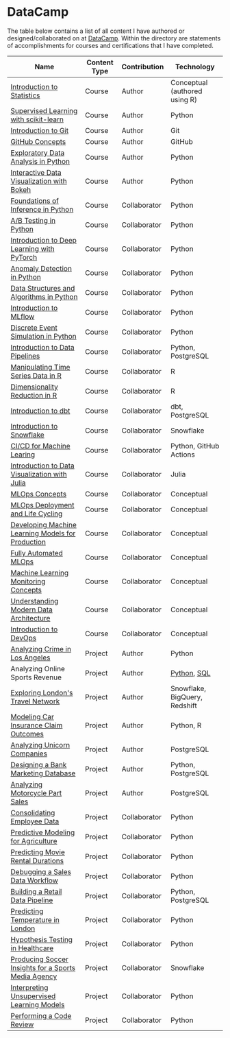 # DataCamp

The table below contains a list of all content I have authored or designed/collaborated on at [DataCamp](www.datacamp.com). Within the directory are statements of accomplishments for courses and certifications that I have completed.

| Name | Content Type | Contribution | Technology |
|------|--------------|--------------|------------|
| [Introduction to Statistics](https://app.datacamp.com/learn/courses/introduction-to-statistics) | Course | Author | Conceptual (authored using R) |
| [Supervised Learning with scikit-learn](https://app.datacamp.com/learn/courses/supervised-learning-with-scikit-learn) | Course | Author | Python |
| [Introduction to Git](https://app.datacamp.com/learn/courses/introduction-to-git) | Course | Author | Git |
| [GitHub Concepts](https://app.datacamp.com/learn/courses/github-concepts) | Course | Author | GitHub |
| [Exploratory Data Analysis in Python](https://app.datacamp.com/learn/courses/exploratory-data-analysis-in-python) | Course | Author | Python |
| [Interactive Data Visualization with Bokeh](https://app.datacamp.com/learn/courses/interactive-data-visualization-with-bokeh) | Course | Author | Python |
| [Foundations of Inference in Python](https://app.datacamp.com/learn/courses/foundations-of-inference-in-python) | Course | Collaborator | Python |
| [A/B Testing in Python](https://app.datacamp.com/learn/courses/ab-testing-in-python) | Course | Collaborator | Python |
| [Introduction to Deep Learning with PyTorch](https://app.datacamp.com/learn/courses/introduction-to-deep-learning-with-pytorch) | Course | Collaborator | Python |
| [Anomaly Detection in Python](https://app.datacamp.com/learn/courses/anomaly-detection-in-python) | Course | Collaborator | Python |
| [Data Structures and Algorithms in Python](https://app.datacamp.com/learn/courses/data-structures-and-algorithms-in-python) | Course | Collaborator | Python |
| [Introduction to MLflow](https://app.datacamp.com/learn/courses/introduction-to-mlflow) | Course | Collaborator | Python |
| [Discrete Event Simulation in Python](https://app.datacamp.com/learn/courses/discrete-event-simulation-in-python) | Course | Collaborator | Python |
| [Introduction to Data Pipelines](https://app.datacamp.com/learn/courses/introduction-to-data-pipelines) | Course | Collaborator | Python, PostgreSQL |
| [Manipulating Time Series Data in R](https://app.datacamp.com/learn/courses/manipulating-time-series-data-in-r) | Course | Collaborator | R |
| [Dimensionality Reduction in R](https://app.datacamp.com/learn/courses/dimensionality-reduction-in-r) | Course | Collaborator | R |
| [Introduction to dbt](https://app.datacamp.com/learn/courses/introduction-to-dbt) | Course | Collaborator | dbt, PostgreSQL |
| [Introduction to Snowflake](https://app.datacamp.com/learn/courses/introduction-to-snowflake) | Course | Collaborator | Snowflake |
| [CI/CD for Machine Learing](https://app.datacamp.com/learn/courses/cicd-for-machine-learning) | Course | Collaborator | Python, GitHub Actions |
| [Introduction to Data Visualization with Julia](https://app.datacamp.com/learn/courses/introduction-to-data-visualization-with-julia) | Course | Collaborator | Julia |
| [MLOps Concepts](https://app.datacamp.com/learn/courses/mlops-concepts) | Course | Collaborator | Conceptual |
| [MLOps Deployment and Life Cycling](https://app.datacamp.com/learn/courses/mlops-deployment-and-life-cycling) | Course | Collaborator | Conceptual |
| [Developing Machine Learning Models for Production](https://app.datacamp.com/learn/courses/developing-machine-learning-models-for-production) | Course | Collaborator | Conceptual |
| [Fully Automated MLOps](https://app.datacamp.com/learn/courses/fully-automated-mlops) | Course | Collaborator | Conceptual |
| [Machine Learning Monitoring Concepts](https://app.datacamp.com/learn/courses/machine-learning-monitoring-concepts) | Course | Collaborator | Conceptual |
| [Understanding Modern Data Architecture](https://app.datacamp.com/learn/courses/understanding-modern-data-architecture) | Course | Collaborator | Conceptual |
| [Introduction to DevOps](https://app.datacamp.com/learn/courses/introduction-to-devops) | Course | Collaborator | Conceptual |
| [Analyzing Crime in Los Angeles](https://app.datacamp.com/learn/projects/1876) | Project | Author | Python |
| Analyzing Online Sports Revenue | Project | Author | [Python](https://app.datacamp.com/learn/projects/analyzing_online_sports_revenue), [SQL](https://app.datacamp.com/learn/projects/optimizing_online_revenue) |
| [Exploring London's Travel Network](https://app.datacamp.com/learn/projects/exploring_londons_travel_network) | Project | Author | Snowflake, BigQuery, Redshift |
| [Modeling Car Insurance Claim Outcomes](https://app.datacamp.com/learn/projects/modeling_car_insurance_claim_outcomes) | Project | Author | Python, R |
| [Analyzing Unicorn Companies](https://app.datacamp.com/learn/projects/1531) | Project | Author | PostgreSQL |
| [Designing a Bank Marketing Database](https://app.datacamp.com/learn/projects/1613) | Project | Author | Python, PostgreSQL |
| [Analyzing Motorcycle Part Sales](https://app.datacamp.com/learn/projects/1574) | Project | Author | PostgreSQL |
| [Consolidating Employee Data](https://app.datacamp.com/learn/projects/1574) | Project | Collaborator | Python |
| [Predictive Modeling for Agriculture](https://app.datacamp.com/learn/projects/1772) | Project | Collaborator | Python |
| [Predicting Movie Rental Durations](https://app.datacamp.com/learn/projects/1796) | Project | Collaborator | Python |
| [Debugging a Sales Data Workflow](https://app.datacamp.com/learn/projects/1931) | Project | Collaborator | Python |
| [Building a Retail Data Pipeline](https://app.datacamp.com/learn/projects/1833) | Project | Collaborator | Python, PostgreSQL |
| [Predicting Temperature in London](https://app.datacamp.com/learn/projects/predicting_temperature_in_london) | Project | Collaborator | Python |
| [Hypothesis Testing in Healthcare](https://app.datacamp.com/learn/projects/1792) | Project | Collaborator | Python |
| [Producing Soccer Insights for a Sports Media Agency](https://app.datacamp.com/learn/projects/1951) | Project | Collaborator | Snowflake |
| [Interpreting Unsupervised Learning Models](https://app.datacamp.com/learn/projects/1809) | Project | Collaborator | Python |
| [Performing a Code Review](https://app.datacamp.com/learn/projects/1879) | Project | Collaborator | Python |
